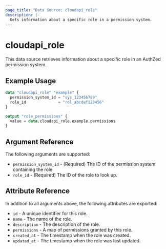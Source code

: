 ```yaml
---
page_title: "Data Source: cloudapi_role"
description: |-
  Gets information about a specific role in a permission system.
---
```


# cloudapi_role

This data source retrieves information about a specific role in an AuthZed permission system.

## Example Usage

```terraform
data "cloudapi_role" "example" {
  permission_system_id = "sys_123456789"
  role_id              = "rol_abcdef123456"
}

output "role_permissions" {
  value = data.cloudapi_role.example.permissions
}
```

## Argument Reference

The following arguments are supported:

* `permission_system_id` - (Required) The ID of the permission system containing the role.
* `role_id` - (Required) The ID of the role to look up.

## Attribute Reference

In addition to all arguments above, the following attributes are exported:

* `id` - A unique identifier for this role.
* `name` - The name of the role.
* `description` - The description of the role.
* `permissions` - A map of permissions granted by this role.
* `created_at` - The timestamp when the role was created.
* `updated_at` - The timestamp when the role was last updated. 
